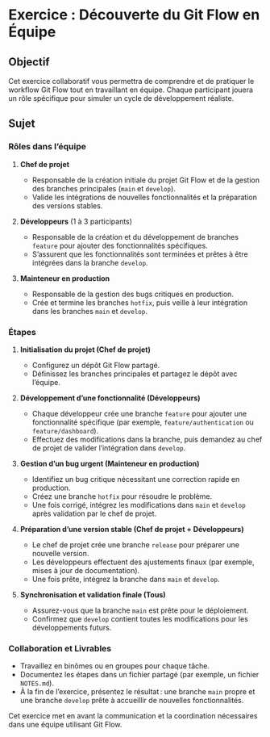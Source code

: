 # Exercice : Découverte du Git Flow en Équipe

## Objectif

Cet exercice collaboratif vous permettra de comprendre et de pratiquer le workflow Git Flow tout en travaillant en équipe. Chaque participant jouera un rôle spécifique pour simuler un cycle de développement réaliste.

## Sujet

### Rôles dans l’équipe

1. **Chef de projet**

   - Responsable de la création initiale du projet Git Flow et de la gestion des branches principales (`main` et `develop`).
   - Valide les intégrations de nouvelles fonctionnalités et la préparation des versions stables.

2. **Développeurs** (1 à 3 participants)

   - Responsable de la création et du développement de branches `feature` pour ajouter des fonctionnalités spécifiques.
   - S’assurent que les fonctionnalités sont terminées et prêtes à être intégrées dans la branche `develop`.

3. **Mainteneur en production**
   - Responsable de la gestion des bugs critiques en production.
   - Crée et termine les branches `hotfix`, puis veille à leur intégration dans les branches `main` et `develop`.

### Étapes

1. **Initialisation du projet (Chef de projet)**

   - Configurez un dépôt Git Flow partagé.
   - Définissez les branches principales et partagez le dépôt avec l’équipe.

2. **Développement d’une fonctionnalité (Développeurs)**

   - Chaque développeur crée une branche `feature` pour ajouter une fonctionnalité spécifique (par exemple, `feature/authentication` ou `feature/dashboard`).
   - Effectuez des modifications dans la branche, puis demandez au chef de projet de valider l’intégration dans `develop`.

3. **Gestion d’un bug urgent (Mainteneur en production)**

   - Identifiez un bug critique nécessitant une correction rapide en production.
   - Créez une branche `hotfix` pour résoudre le problème.
   - Une fois corrigé, intégrez les modifications dans `main` et `develop` après validation par le chef de projet.

4. **Préparation d’une version stable (Chef de projet + Développeurs)**

   - Le chef de projet crée une branche `release` pour préparer une nouvelle version.
   - Les développeurs effectuent des ajustements finaux (par exemple, mises à jour de documentation).
   - Une fois prête, intégrez la branche dans `main` et `develop`.

5. **Synchronisation et validation finale (Tous)**
   - Assurez-vous que la branche `main` est prête pour le déploiement.
   - Confirmez que `develop` contient toutes les modifications pour les développements futurs.

### Collaboration et Livrables

- Travaillez en binômes ou en groupes pour chaque tâche.
- Documentez les étapes dans un fichier partagé (par exemple, un fichier `NOTES.md`).
- À la fin de l’exercice, présentez le résultat : une branche `main` propre et une branche `develop` prête à accueillir de nouvelles fonctionnalités.

Cet exercice met en avant la communication et la coordination nécessaires dans une équipe utilisant Git Flow.
